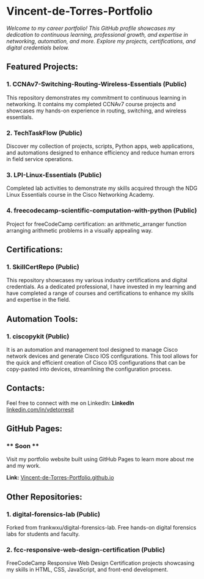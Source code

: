 # **Vincent-de-Torres-Portfolio**

*Welcome to my career portfolio! This GitHub profile showcases my dedication to continuous learning, professional growth, and expertise in networking, automation, and more. Explore my projects, certifications, and digital credentials below.*

## Featured Projects:

### 1. **CCNAv7-Switching-Routing-Wireless-Essentials** (Public)
This repository demonstrates my commitment to continuous learning in networking. It contains my completed CCNAv7 course projects and showcases my hands-on experience in routing, switching, and wireless essentials.

### 2. **TechTaskFlow** (Public)
Discover my collection of projects, scripts, Python apps, web applications, and automations designed to enhance efficiency and reduce human errors in field service operations.

### 3. **LPI-Linux-Essentials** (Public)
Completed lab activities to demonstrate my skills acquired through the NDG Linux Essentials course in the Cisco Networking Academy.

### 4. **freecodecamp-scientific-computation-with-python** (Public)
Project for freeCodeCamp certification: an arithmetic_arranger function arranging arithmetic problems in a visually appealing way.

## Certifications:

### 1. **SkillCertRepo** (Public)
This repository showcases my various industry certifications and digital credentials. As a dedicated professional, I have invested in my learning and have completed a range of courses and certifications to enhance my skills and expertise in the field.

## Automation Tools:

### 1. **ciscopykit** (Public)
It is an automation and management tool designed to manage Cisco network devices and generate Cisco IOS configurations. This tool allows for the quick and efficient creation of Cisco IOS configurations that can be copy-pasted into devices, streamlining the configuration process.

## Contacts:
Feel free to connect with me on LinkedIn:
**LinkedIn** [linkedin.com/in/vdetorresit](https://www.linkedin.com/in/vdetorresit)

## GitHub Pages:
### ** Soon **

Visit my portfolio website built using GitHub Pages to learn more about me and my work.

**Link:** [Vincent-de-Torres-Portfolio.github.io](https://vincent-de-torres-portfolio.github.io)

## Other Repositories:

### 1. **digital-forensics-lab** (Public)
Forked from frankwxu/digital-forensics-lab. Free hands-on digital forensics labs for students and faculty.

### 2. **fcc-responsive-web-design-certification** (Public)
FreeCodeCamp Responsive Web Design Certification projects showcasing my skills in HTML, CSS, JavaScript, and front-end development.
